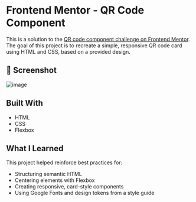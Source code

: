 # Frontend Mentor - QR Code Component

This is a solution to the [QR code component challenge on Frontend Mentor](https://www.frontendmentor.io/challenges/qr-code-component-iux_sIO_H). The goal of this project is to recreate a simple, responsive QR code card using HTML and CSS, based on a provided design.

## 📸 Screenshot
![image](https://github.com/user-attachments/assets/2f3628c8-b6b3-4751-9fae-5b14aba1b048)

## Built With

- HTML
- CSS
- Flexbox


##  What I Learned

This project helped reinforce best practices for:
- Structuring semantic HTML
- Centering elements with Flexbox
- Creating responsive, card-style components
- Using Google Fonts and design tokens from a style guide


